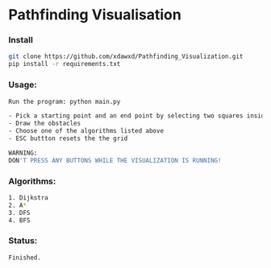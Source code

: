# Pathfinding Visualisation

### Install

```bash
git clone https://github.com/xdawxd/Pathfinding_Visualization.git
pip install -r requirements.txt
```

### Usage:

```bash
Run the program: python main.py

- Pick a starting point and an end point by selecting two squares inside the grid
- Draw the obstacles
- Choose one of the algorithms listed above
- ESC buttton resets the the grid

WARNING:
DON'T PRESS ANY BUTTONS WHILE THE VISUALIZATION IS RUNNING!
```

### Algorithms:

```bash
1. Dijkstra
2. A*
3. DFS
4. BFS
```

### Status:

```bash
Finished.
```
